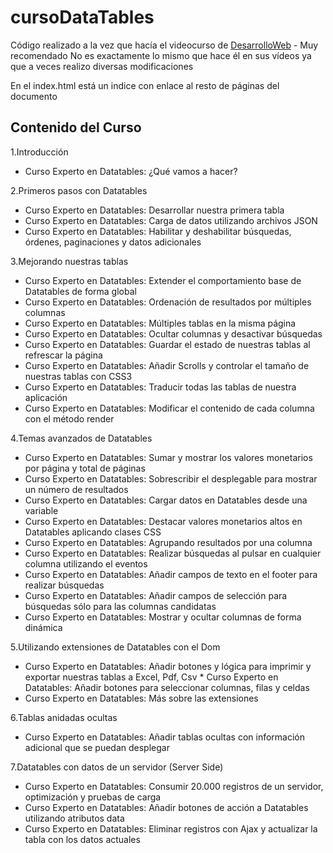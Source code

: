 # cursoDataTables

Código realizado a la vez que hacía el videocurso de [DesarrolloWeb](https://www.cursosdesarrolloweb.es/course/curso-de-datatables/) - Muy recomendado
No es exactamente lo mismo que hace él en sus vídeos ya que a veces realizo diversas modificaciones 

En el index.html está un indice con enlace al resto de páginas del documento

## Contenido del Curso

1.Introducción
* Curso Experto en Datatables: ¿Qué vamos a hacer?
  
2.Primeros pasos con Datatables
* Curso Experto en Datatables: Desarrollar nuestra primera tabla 	 	
* Curso Experto en Datatables: Carga de datos utilizando archivos JSON 		
* Curso Experto en Datatables: Habilitar y deshabilitar búsquedas, órdenes, paginaciones y datos adicionales 		

3.Mejorando nuestras tablas
* Curso Experto en Datatables: Extender el comportamiento base de Datatables de forma global 		
* Curso Experto en Datatables: Ordenación de resultados por múltiples columnas 		
* Curso Experto en Datatables: Múltiples tablas en la misma página 		
* Curso Experto en Datatables: Ocultar columnas y desactivar búsquedas 		
* Curso Experto en Datatables: Guardar el estado de nuestras tablas al refrescar la página 		
* Curso Experto en Datatables: Añadir Scrolls y controlar el tamaño de nuestras tablas con CSS3 		
* Curso Experto en Datatables: Traducir todas las tablas de nuestra aplicación 		
* Curso Experto en Datatables: Modificar el contenido de cada columna con el método render 		

4.Temas avanzados de Datatables
* Curso Experto en Datatables: Sumar y mostrar los valores monetarios por página y total de páginas 		
* Curso Experto en Datatables: Sobrescribir el desplegable para mostrar un número de resultados 		
* Curso Experto en Datatables: Cargar datos en Datatables desde una variable 		
* Curso Experto en Datatables: Destacar valores monetarios altos en Datatables aplicando clases CSS 		
* Curso Experto en Datatables: Agrupando resultados por una columna 		
* Curso Experto en Datatables: Realizar búsquedas al pulsar en cualquier columna utilizando el eventos 		
* Curso Experto en Datatables: Añadir campos de texto en el footer para realizar búsquedas 		
* Curso Experto en Datatables: Añadir campos de selección para búsquedas sólo para las columnas candidatas 		
* Curso Experto en Datatables: Mostrar y ocultar columnas de forma dinámica 		

5.Utilizando extensiones de Datatables con el Dom
* Curso Experto en Datatables: Añadir botones y lógica para imprimir y exportar nuestras tablas a Excel, Pdf, Csv 		* Curso Experto en Datatables: Añadir botones para seleccionar columnas, filas y celdas 		
* Curso Experto en Datatables: Más sobre las extensiones 	
	
6.Tablas anidadas ocultas
* Curso Experto en Datatables: Añadir tablas ocultas con información adicional que se puedan desplegar 		

7.Datatables con datos de un servidor (Server Side)
* Curso Experto en Datatables: Consumir 20.000 registros de un servidor, optimización y pruebas de carga 		
* Curso Experto en Datatables: Añadir botones de acción a Datatables utilizando atributos data 		
* Curso Experto en Datatables: Eliminar registros con Ajax y actualizar la tabla con los datos actuales


